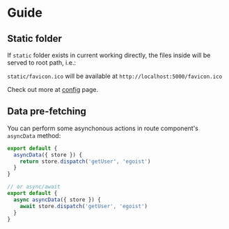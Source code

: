 # Guide

## Static folder

If `static` folder exists in current working directly, the files inside will be served to root path, i.e.:

`static/favicon.ico` will be available at `http://localhost:5000/favicon.ico`

Check out more at [config](config.md#staticfolder) page.

## Data pre-fetching

You can perform some asynchonous actions in route component's `asyncData` method:

```js
export default {
  asyncData({ store }) {
    return store.dispatch('getUser', 'egoist')
  }
}

// or async/await
export default {
  async asyncData({ store }) {
    await store.dispatch('getUser', 'egoist')
  }
}
```

